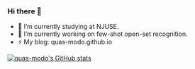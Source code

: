 ### Hi there 👋

- 🔭 I’m currently studying at NJUSE.
- 🌱 I’m currently working on few-shot open-set recognition.
- ⚡ My blog: quas-modo.github.io

[![quas-modo's GitHub stats](https://github-readme-stats.vercel.app/api?username=quas-modo)](https://github.com/anuraghazra/github-readme-stats)

<!--
**quas-modo/quas-modo** is a ✨ _special_ ✨ repository because its `README.md` (this file) appears on your GitHub profile.

Here are some ideas to get you started:

- 🔭 I’m currently working on ...
- 🌱 I’m currently learning ...
- 👯 I’m looking to collaborate on ...
- 🤔 I’m looking for help with ...
- 💬 Ask me about ...
- 📫 How to reach me: ...
- 😄 Pronouns: ...
- ⚡ Fun fact: ...
-->
